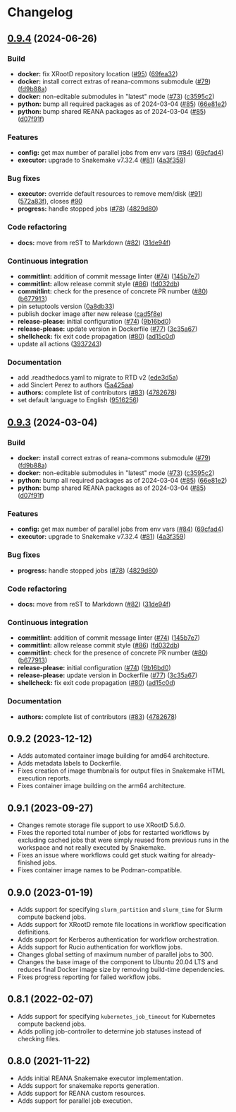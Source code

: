 # Changelog

## [0.9.4](https://github.com/mdonadoni/reana-workflow-engine-snakemake/compare/v0.9.3...0.9.4) (2024-06-26)


### Build

* **docker:** fix XRootD repository location ([#95](https://github.com/mdonadoni/reana-workflow-engine-snakemake/issues/95)) ([69fea32](https://github.com/mdonadoni/reana-workflow-engine-snakemake/commit/69fea329dd9bf91ff9eb1de9ac741262512a872a))
* **docker:** install correct extras of reana-commons submodule ([#79](https://github.com/mdonadoni/reana-workflow-engine-snakemake/issues/79)) ([fd9b88a](https://github.com/mdonadoni/reana-workflow-engine-snakemake/commit/fd9b88a857ba016343d956e42a49b6fbc906f068))
* **docker:** non-editable submodules in "latest" mode ([#73](https://github.com/mdonadoni/reana-workflow-engine-snakemake/issues/73)) ([c3595c2](https://github.com/mdonadoni/reana-workflow-engine-snakemake/commit/c3595c297e90f74a9215fd76c6d6b5f69d640440))
* **python:** bump all required packages as of 2024-03-04 ([#85](https://github.com/mdonadoni/reana-workflow-engine-snakemake/issues/85)) ([66e81e2](https://github.com/mdonadoni/reana-workflow-engine-snakemake/commit/66e81e2148ad4ba72099a90dbb556454df3cfc99))
* **python:** bump shared REANA packages as of 2024-03-04 ([#85](https://github.com/mdonadoni/reana-workflow-engine-snakemake/issues/85)) ([d07f91f](https://github.com/mdonadoni/reana-workflow-engine-snakemake/commit/d07f91f6f725050c681c66ec920727f26db3fdbf))


### Features

* **config:** get max number of parallel jobs from env vars ([#84](https://github.com/mdonadoni/reana-workflow-engine-snakemake/issues/84)) ([69cfad4](https://github.com/mdonadoni/reana-workflow-engine-snakemake/commit/69cfad460b240e5dbafea42137d891d6fea607a5))
* **executor:** upgrade to Snakemake v7.32.4 ([#81](https://github.com/mdonadoni/reana-workflow-engine-snakemake/issues/81)) ([4a3f359](https://github.com/mdonadoni/reana-workflow-engine-snakemake/commit/4a3f3592c8dd3f323e81850f5bdfae45ea893825))


### Bug fixes

* **executor:** override default resources to remove mem/disk ([#91](https://github.com/mdonadoni/reana-workflow-engine-snakemake/issues/91)) ([572a83f](https://github.com/mdonadoni/reana-workflow-engine-snakemake/commit/572a83f5190c7cae95a4607b792f4b6e0c39262c)), closes [#90](https://github.com/mdonadoni/reana-workflow-engine-snakemake/issues/90)
* **progress:** handle stopped jobs ([#78](https://github.com/mdonadoni/reana-workflow-engine-snakemake/issues/78)) ([4829d80](https://github.com/mdonadoni/reana-workflow-engine-snakemake/commit/4829d80a5e03ab5788fb6646bd792a7345abe14a))


### Code refactoring

* **docs:** move from reST to Markdown ([#82](https://github.com/mdonadoni/reana-workflow-engine-snakemake/issues/82)) ([31de94f](https://github.com/mdonadoni/reana-workflow-engine-snakemake/commit/31de94f79b1955328961d506ce9d8d4efbe7227f))


### Continuous integration

* **commitlint:** addition of commit message linter ([#74](https://github.com/mdonadoni/reana-workflow-engine-snakemake/issues/74)) ([145b7e7](https://github.com/mdonadoni/reana-workflow-engine-snakemake/commit/145b7e716a784c340e2ecdca5619b3ed97325b1b))
* **commitlint:** allow release commit style ([#86](https://github.com/mdonadoni/reana-workflow-engine-snakemake/issues/86)) ([fd032db](https://github.com/mdonadoni/reana-workflow-engine-snakemake/commit/fd032db1605ac1a295a0eac5c32799707d78cd6b))
* **commitlint:** check for the presence of concrete PR number ([#80](https://github.com/mdonadoni/reana-workflow-engine-snakemake/issues/80)) ([b677913](https://github.com/mdonadoni/reana-workflow-engine-snakemake/commit/b677913aef2df090103d461bc71dc2cde42b4212))
* pin setuptools version ([0a8db33](https://github.com/mdonadoni/reana-workflow-engine-snakemake/commit/0a8db33f0ff7bf92d7fff48b0fd085fd615d903c))
* publish docker image after new release ([cad5f8e](https://github.com/mdonadoni/reana-workflow-engine-snakemake/commit/cad5f8e25129ec3dc02d51ee42e0fa0250270e83))
* **release-please:** initial configuration ([#74](https://github.com/mdonadoni/reana-workflow-engine-snakemake/issues/74)) ([9b16bd0](https://github.com/mdonadoni/reana-workflow-engine-snakemake/commit/9b16bd052903be4a8c567b2e71f7b56a601982b4))
* **release-please:** update version in Dockerfile ([#77](https://github.com/mdonadoni/reana-workflow-engine-snakemake/issues/77)) ([3c35a67](https://github.com/mdonadoni/reana-workflow-engine-snakemake/commit/3c35a67db7c181e23f28fda6152f40c8251f9b74))
* **shellcheck:** fix exit code propagation ([#80](https://github.com/mdonadoni/reana-workflow-engine-snakemake/issues/80)) ([ad15c0d](https://github.com/mdonadoni/reana-workflow-engine-snakemake/commit/ad15c0d0e2020fd874a9eed5c4b36e320129b9eb))
* update all actions ([3937243](https://github.com/mdonadoni/reana-workflow-engine-snakemake/commit/39372430e440600851a770977dcb7656489c3eb9))


### Documentation

* add .readthedocs.yaml to migrate to RTD v2 ([ede3d5a](https://github.com/mdonadoni/reana-workflow-engine-snakemake/commit/ede3d5ae2d1bff2a9ae5d2aabe086d8e4687e8c7))
* add Sinclert Perez to authors ([5a425aa](https://github.com/mdonadoni/reana-workflow-engine-snakemake/commit/5a425aab61891e425d8e8018e2bcd78a10bffc3f))
* **authors:** complete list of contributors ([#83](https://github.com/mdonadoni/reana-workflow-engine-snakemake/issues/83)) ([4782678](https://github.com/mdonadoni/reana-workflow-engine-snakemake/commit/478267864a20da6ab4d7f99be5592fcf19a20ca1))
* set default language to English ([9516256](https://github.com/mdonadoni/reana-workflow-engine-snakemake/commit/9516256801335774995b99d9ae04d6bba73a8f35))

## [0.9.3](https://github.com/reanahub/reana-workflow-engine-snakemake/compare/0.9.2...0.9.3) (2024-03-04)


### Build

* **docker:** install correct extras of reana-commons submodule ([#79](https://github.com/reanahub/reana-workflow-engine-snakemake/issues/79)) ([fd9b88a](https://github.com/reanahub/reana-workflow-engine-snakemake/commit/fd9b88a857ba016343d956e42a49b6fbc906f068))
* **docker:** non-editable submodules in "latest" mode ([#73](https://github.com/reanahub/reana-workflow-engine-snakemake/issues/73)) ([c3595c2](https://github.com/reanahub/reana-workflow-engine-snakemake/commit/c3595c297e90f74a9215fd76c6d6b5f69d640440))
* **python:** bump all required packages as of 2024-03-04 ([#85](https://github.com/reanahub/reana-workflow-engine-snakemake/issues/85)) ([66e81e2](https://github.com/reanahub/reana-workflow-engine-snakemake/commit/66e81e2148ad4ba72099a90dbb556454df3cfc99))
* **python:** bump shared REANA packages as of 2024-03-04 ([#85](https://github.com/reanahub/reana-workflow-engine-snakemake/issues/85)) ([d07f91f](https://github.com/reanahub/reana-workflow-engine-snakemake/commit/d07f91f6f725050c681c66ec920727f26db3fdbf))


### Features

* **config:** get max number of parallel jobs from env vars ([#84](https://github.com/reanahub/reana-workflow-engine-snakemake/issues/84)) ([69cfad4](https://github.com/reanahub/reana-workflow-engine-snakemake/commit/69cfad460b240e5dbafea42137d891d6fea607a5))
* **executor:** upgrade to Snakemake v7.32.4 ([#81](https://github.com/reanahub/reana-workflow-engine-snakemake/issues/81)) ([4a3f359](https://github.com/reanahub/reana-workflow-engine-snakemake/commit/4a3f3592c8dd3f323e81850f5bdfae45ea893825))


### Bug fixes

* **progress:** handle stopped jobs ([#78](https://github.com/reanahub/reana-workflow-engine-snakemake/issues/78)) ([4829d80](https://github.com/reanahub/reana-workflow-engine-snakemake/commit/4829d80a5e03ab5788fb6646bd792a7345abe14a))


### Code refactoring

* **docs:** move from reST to Markdown ([#82](https://github.com/reanahub/reana-workflow-engine-snakemake/issues/82)) ([31de94f](https://github.com/reanahub/reana-workflow-engine-snakemake/commit/31de94f79b1955328961d506ce9d8d4efbe7227f))


### Continuous integration

* **commitlint:** addition of commit message linter ([#74](https://github.com/reanahub/reana-workflow-engine-snakemake/issues/74)) ([145b7e7](https://github.com/reanahub/reana-workflow-engine-snakemake/commit/145b7e716a784c340e2ecdca5619b3ed97325b1b))
* **commitlint:** allow release commit style ([#86](https://github.com/reanahub/reana-workflow-engine-snakemake/issues/86)) ([fd032db](https://github.com/reanahub/reana-workflow-engine-snakemake/commit/fd032db1605ac1a295a0eac5c32799707d78cd6b))
* **commitlint:** check for the presence of concrete PR number ([#80](https://github.com/reanahub/reana-workflow-engine-snakemake/issues/80)) ([b677913](https://github.com/reanahub/reana-workflow-engine-snakemake/commit/b677913aef2df090103d461bc71dc2cde42b4212))
* **release-please:** initial configuration ([#74](https://github.com/reanahub/reana-workflow-engine-snakemake/issues/74)) ([9b16bd0](https://github.com/reanahub/reana-workflow-engine-snakemake/commit/9b16bd052903be4a8c567b2e71f7b56a601982b4))
* **release-please:** update version in Dockerfile ([#77](https://github.com/reanahub/reana-workflow-engine-snakemake/issues/77)) ([3c35a67](https://github.com/reanahub/reana-workflow-engine-snakemake/commit/3c35a67db7c181e23f28fda6152f40c8251f9b74))
* **shellcheck:** fix exit code propagation ([#80](https://github.com/reanahub/reana-workflow-engine-snakemake/issues/80)) ([ad15c0d](https://github.com/reanahub/reana-workflow-engine-snakemake/commit/ad15c0d0e2020fd874a9eed5c4b36e320129b9eb))


### Documentation

* **authors:** complete list of contributors ([#83](https://github.com/reanahub/reana-workflow-engine-snakemake/issues/83)) ([4782678](https://github.com/reanahub/reana-workflow-engine-snakemake/commit/478267864a20da6ab4d7f99be5592fcf19a20ca1))

## 0.9.2 (2023-12-12)

- Adds automated container image building for amd64 architecture.
- Adds metadata labels to Dockerfile.
- Fixes creation of image thumbnails for output files in Snakemake HTML execution reports.
- Fixes container image building on the arm64 architecture.

## 0.9.1 (2023-09-27)

- Changes remote storage file support to use XRootD 5.6.0.
- Fixes the reported total number of jobs for restarted workflows by excluding cached jobs that were simply reused from previous runs in the workspace and not really executed by Snakemake.
- Fixes an issue where workflows could get stuck waiting for already-finished jobs.
- Fixes container image names to be Podman-compatible.

## 0.9.0 (2023-01-19)

- Adds support for specifying `slurm_partition` and `slurm_time` for Slurm compute backend jobs.
- Adds support for XRootD remote file locations in workflow specification definitions.
- Adds support for Kerberos authentication for workflow orchestration.
- Adds support for Rucio authentication for workflow jobs.
- Changes global setting of maximum number of parallel jobs to 300.
- Changes the base image of the component to Ubuntu 20.04 LTS and reduces final Docker image size by removing build-time dependencies.
- Fixes progress reporting for failed workflow jobs.

## 0.8.1 (2022-02-07)

- Adds support for specifying `kubernetes_job_timeout` for Kubernetes compute backend jobs.
- Adds polling job-controller to determine job statuses instead of checking files.

## 0.8.0 (2021-11-22)

- Adds initial REANA Snakemake executor implementation.
- Adds support for snakemake reports generation.
- Adds support for REANA custom resources.
- Adds support for parallel job execution.
